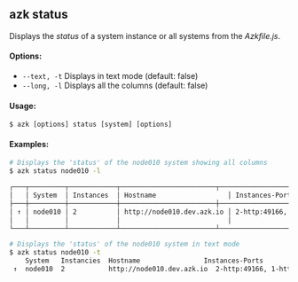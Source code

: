## azk status

Displays the _status_ of a system instance or all systems from the _Azkfile.js_.

#### Options:

- `--text, -t`  Displays in text mode (default: false)
- `--long, -l`  Displays all the columns (default: false)

#### Usage:

    $ azk [options] status [system] [options]

#### Examples:

```sh
# Displays the 'status' of the node010 system showing all columns
$ azk status node010 -l

┌───┬─────────┬────────────┬────────────────────────┬────────────────────────────┬───────────────────┬───────────┐
│   │ System  │ Instances  │ Hostname                  │ Instances-Ports            │ Provisioned    │ Image     │
├───┼─────────┼────────────┼────────────────────────┼────────────────────────────┼───────────────────┼───────────┤
│ ↑ │ node010 │ 2          │ http://node010.dev.azk.io │ 2-http:49166, 1-http:49165 │ 21 minutes ago │ node:0.10 │
│   │         │            │                           │                            │                │           │
└───┴─────────┴────────────┴────────────────────────┴────────────────────────────┴───────────────────┴───────────┘

# Displays the 'status' of the node010 system in text mode
$ azk status node010 -t
    System   Instancies  Hostname                Instances-Ports             Provisioned
 ↑  node010  2           http://node010.dev.azk.io  2-http:49166, 1-http:49165  23 minutes ago

```
